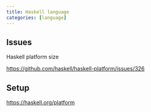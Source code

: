 ```yaml
---
title: Haskell language
categories: [language]
---
```


## Issues

Haskell platform size

<https://github.com/haskell/haskell-platform/issues/326>

## Setup

<https://haskell.org/platform>
